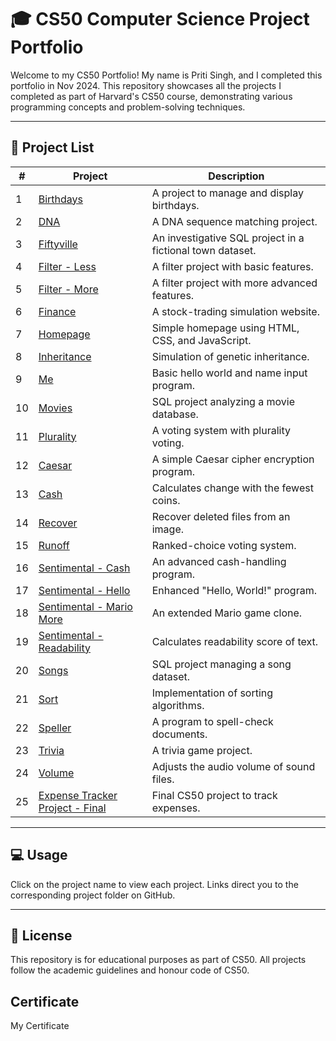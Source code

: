 # 🎓 CS50 Computer Science Project Portfolio

Welcome to my CS50 Portfolio! My name is Priti Singh, and I completed this portfolio in Nov 2024. This repository showcases all the projects I completed as part of Harvard's CS50 course, demonstrating various programming concepts and problem-solving techniques.


---

## 📜 Project List

| # | Project | Description |
|---|---------|-------------|
| 1  | [Birthdays](https://github.com/singhprit/cs50-portfolio/tree/main/my_cs50_projects/birthdays) | A project to manage and display birthdays. |
| 2  | [DNA](https://github.com/singhprit/cs50-portfolio/tree/main/my_cs50_projects/dna) | A DNA sequence matching project. |
| 3  | [Fiftyville](https://github.com/singhprit/cs50-portfolio/tree/main/my_cs50_projects/fiftyville) | An investigative SQL project in a fictional town dataset. |
| 4  | [Filter - Less](https://github.com/singhprit/cs50-portfolio/tree/main/my_cs50_projects/filter-less) | A filter project with basic features. |
| 5  | [Filter - More](https://github.com/singhprit/cs50-portfolio/tree/main/my_cs50_projects/filter-more) | A filter project with more advanced features. |
| 6  | [Finance](https://github.com/singhprit/cs50-portfolio/tree/main/my_cs50_projects/finance) | A stock-trading simulation website. |
| 7  | [Homepage](https://github.com/singhprit/cs50-portfolio/tree/main/my_cs50_projects/homepage) | Simple homepage using HTML, CSS, and JavaScript. |
| 8  | [Inheritance](https://github.com/singhprit/cs50-portfolio/tree/main/my_cs50_projects/inheritance) | Simulation of genetic inheritance. |
| 9  | [Me](https://github.com/singhprit/cs50-portfolio/tree/main/my_cs50_projects/me) | Basic hello world and name input program. |
| 10 | [Movies](https://github.com/singhprit/cs50-portfolio/tree/main/my_cs50_projects/movies) | SQL project analyzing a movie database. |
| 11 | [Plurality](https://github.com/singhprit/cs50-portfolio/tree/main/my_cs50_projects/plurality) | A voting system with plurality voting. |
| 12 | [Caesar](https://github.com/singhprit/cs50-portfolio/tree/main/my_cs50_projects/caesar) | A simple Caesar cipher encryption program. |
| 13 | [Cash](https://github.com/singhprit/cs50-portfolio/tree/main/my_cs50_projects/cash) | Calculates change with the fewest coins. |
| 14 | [Recover](https://github.com/singhprit/cs50-portfolio/tree/main/my_cs50_projects/recover) | Recover deleted files from an image. |
| 15 | [Runoff](https://github.com/singhprit/cs50-portfolio/tree/main/my_cs50_projects/runoff) | Ranked-choice voting system. |
| 16 | [Sentimental - Cash](https://github.com/singhprit/cs50-portfolio/tree/main/my_cs50_projects/sentimental-cash) | An advanced cash-handling program. |
| 17 | [Sentimental - Hello](https://github.com/singhprit/cs50-portfolio/tree/main/my_cs50_projects/sentimental-hello) | Enhanced "Hello, World!" program. |
| 18 | [Sentimental - Mario More](https://github.com/singhprit/cs50-portfolio/tree/main/my_cs50_projects/sentimental-mario-more) | An extended Mario game clone. |
| 19 | [Sentimental - Readability](https://github.com/singhprit/cs50-portfolio/tree/main/my_cs50_projects/sentimental-readability) | Calculates readability score of text. |
| 20 | [Songs](https://github.com/singhprit/cs50-portfolio/tree/main/my_cs50_projects/songs) | SQL project managing a song dataset. |
| 21 | [Sort](https://github.com/singhprit/cs50-portfolio/tree/main/my_cs50_projects/sort) | Implementation of sorting algorithms. |
| 22 | [Speller](https://github.com/singhprit/cs50-portfolio/tree/main/my_cs50_projects/speller) | A program to spell-check documents. |
| 23 | [Trivia](https://github.com/singhprit/cs50-portfolio/tree/main/my_cs50_projects/trivia) | A trivia game project. |
| 24 | [Volume](https://github.com/singhprit/cs50-portfolio/tree/main/my_cs50_projects/volume) | Adjusts the audio volume of sound files. |
| 25 | [Expense Tracker Project - Final](https://github.com/singhprit/cs50-portfolio/tree/main/my_cs50_projects/project) | Final CS50 project to track expenses. |

---

## 💻 Usage

Click on the project name to view each project. Links direct you to the corresponding project folder on GitHub.

---

## 📜 License

This repository is for educational purposes as part of CS50. All projects follow the academic guidelines and honour code of CS50.
## Certificate
My Certificate
